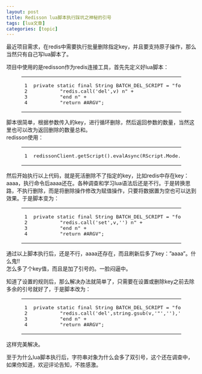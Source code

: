 ```yaml
---
layout: post
title: Redisson lua脚本执行踩坑之神秘的引号 
tags: [lua文章]
categories: [topic]
---
```

<p>最近项目需求，在redis中需要执行批量删除指定key，并且要支持原子操作，那么当然只有自己写lua脚本了。</p>
<p>项目中使用的是redisson作为redis连接工具，首先先定义好lua脚本：</p>
<figure class="highlight plain"><table><tbody><tr><td class="gutter"><pre><span class="line">1</span><br/><span class="line">2</span><br/><span class="line">3</span><br/><span class="line">4</span><br/></pre></td><td class="code"><pre><span class="line">private static final String BATCH_DEL_SCRIPT = &#34;for k,v in  pairs(ARGV) do n &#34; +</span><br/><span class="line">         &#34;redis.call(&#39;del&#39;,v) n&#34; +</span><br/><span class="line">         &#34;end n&#34; +</span><br/><span class="line">         &#34;return #ARGV&#34;;</span><br/></pre></td></tr></tbody></table></figure>
<p>脚本很简单，根据参数传入的key，进行循环删除，然后返回参数的数量，当然这里也可以改为返回删除的数量总和。<br/>redisson使用：</p>
<figure class="highlight plain"><table><tbody><tr><td class="gutter"><pre><span class="line">1</span><br/></pre></td><td class="code"><pre><span class="line">redissonClient.getScript().evalAsync(RScript.Mode.READ_WRITE, BATCH_DEL_SCRIPT, RScript.ReturnType.INTEGER, keys, keys.toArray());</span><br/></pre></td></tr></tbody></table></figure>
<p>然后开始执行以上代码，就是死活删除不了指定的key，比如redis中存在key：aaaa，执行命令后aaaa还在。各种调查和学习lua语法后还是不行。于是转换思路，不执行删除，而是将删除操作修改为赋值操作，只要将数据置为空也可以达到效果。于是脚本变为：</p>
<figure class="highlight plain"><table><tbody><tr><td class="gutter"><pre><span class="line">1</span><br/><span class="line">2</span><br/><span class="line">3</span><br/><span class="line">4</span><br/></pre></td><td class="code"><pre><span class="line">private static final String BATCH_DEL_SCRIPT = &#34;for k,v in  pairs(ARGV) do n &#34; +</span><br/><span class="line">         &#34;redis.call(&#39;set&#39;,v,&#39;&#39;) n&#34; +</span><br/><span class="line">         &#34;end n&#34; +</span><br/><span class="line">         &#34;return #ARGV&#34;;</span><br/></pre></td></tr></tbody></table></figure>
<p>通过以上脚本执行后，还是不行，aaaa还存在，而且刷新后多了key：”aaaa”。什么鬼!!<br/>怎么多了个key值，而且是加了引号的。一脸闷逼中。</p>
<p>知道了设置的规则后，那么解决办法就简单了，只需要在设置或删除key之前去除多余的引号就好了，于是脚本改为：</p>
<figure class="highlight plain"><table><tbody><tr><td class="gutter"><pre><span class="line">1</span><br/><span class="line">2</span><br/><span class="line">3</span><br/><span class="line">4</span><br/></pre></td><td class="code"><pre><span class="line">private static final String BATCH_DEL_SCRIPT = &#34;for k,v in  pairs(ARGV) do n &#34; +</span><br/><span class="line">         &#34;redis.call(&#39;del&#39;,string.gsub(v,&#39;&#34;&#39;,&#39;&#39;),&#39;&#39;) n&#34; +</span><br/><span class="line">         &#34;end n&#34; +</span><br/><span class="line">         &#34;return #ARGV&#34;;</span><br/></pre></td></tr></tbody></table></figure>
<p>这样完美解决。</p>
<p>至于为什么lua脚本执行后，字符串对象为什么会多了双引号，这个还在调查中，如果你知道，欢迎评论告知，不胜感激。</p>